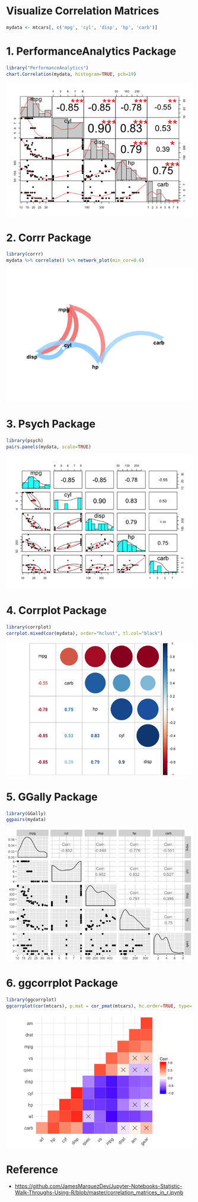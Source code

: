 # Visualize Correlation Matrices


```r
mydata <- mtcars[, c('mpg', 'cyl', 'disp', 'hp', 'carb')]
```

# 1. PerformanceAnalytics Package


```r
library("PerformanceAnalytics")
chart.Correlation(mydata, histogram=TRUE, pch=19)
```

![](README_files/figure-html/unnamed-chunk-2-1.png)<!-- -->

# 2. Corrr Package


```r
library(corrr)
mydata %>% correlate() %>% network_plot(min_cor=0.6)
```

![](README_files/figure-html/unnamed-chunk-3-1.png)<!-- -->

# 3. Psych Package


```r
library(psych)
pairs.panels(mydata, scale=TRUE)
```

![](README_files/figure-html/unnamed-chunk-4-1.png)<!-- -->

# 4. Corrplot Package


```r
library(corrplot)
corrplot.mixed(cor(mydata), order="hclust", tl.col="black")
```

![](README_files/figure-html/unnamed-chunk-5-1.png)<!-- -->

# 5. GGally Package


```r
library(GGally)
ggpairs(mydata)
```

![](README_files/figure-html/unnamed-chunk-6-1.png)<!-- -->

# 6. ggcorrplot Package


```r
library(ggcorrplot)
ggcorrplot(cor(mtcars), p.mat = cor_pmat(mtcars), hc.order=TRUE, type='lower')
```

![](README_files/figure-html/unnamed-chunk-7-1.png)<!-- -->

# Reference

- https://github.com/JamesMarquezDev/Jupyter-Notebooks-Statistic-Walk-Throughs-Using-R/blob/master/correlation_matrices_in_r.ipynb


